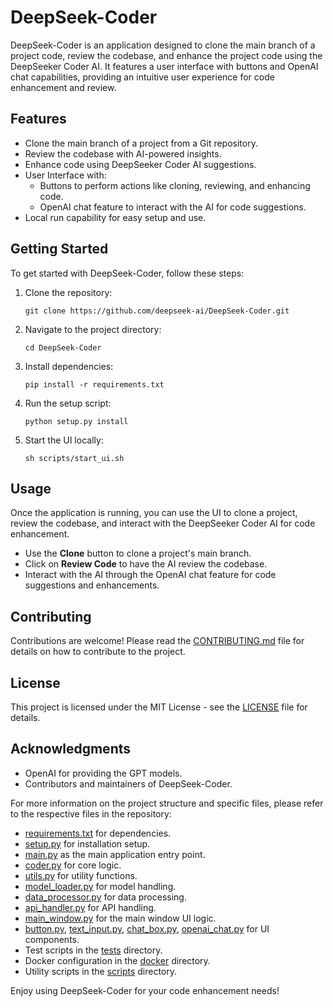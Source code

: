 # DeepSeek-Coder

DeepSeek-Coder is an application designed to clone the main branch of a project code, review the codebase, and enhance the project code using the DeepSeeker Coder AI. It features a user interface with buttons and OpenAI chat capabilities, providing an intuitive user experience for code enhancement and review.

## Features

- Clone the main branch of a project from a Git repository.
- Review the codebase with AI-powered insights.
- Enhance code using DeepSeeker Coder AI suggestions.
- User Interface with:
  - Buttons to perform actions like cloning, reviewing, and enhancing code.
  - OpenAI chat feature to interact with the AI for code suggestions.
- Local run capability for easy setup and use.

## Getting Started

To get started with DeepSeek-Coder, follow these steps:

1. Clone the repository:
   ```
   git clone https://github.com/deepseek-ai/DeepSeek-Coder.git
   ```
2. Navigate to the project directory:
   ```
   cd DeepSeek-Coder
   ```
3. Install dependencies:
   ```
   pip install -r requirements.txt
   ```
4. Run the setup script:
   ```
   python setup.py install
   ```
5. Start the UI locally:
   ```
   sh scripts/start_ui.sh
   ```

## Usage

Once the application is running, you can use the UI to clone a project, review the codebase, and interact with the DeepSeeker Coder AI for code enhancement.

- Use the **Clone** button to clone a project's main branch.
- Click on **Review Code** to have the AI review the codebase.
- Interact with the AI through the OpenAI chat feature for code suggestions and enhancements.

## Contributing

Contributions are welcome! Please read the [CONTRIBUTING.md](CONTRIBUTING.md) file for details on how to contribute to the project.

## License

This project is licensed under the MIT License - see the [LICENSE](LICENSE) file for details.

## Acknowledgments

- OpenAI for providing the GPT models.
- Contributors and maintainers of DeepSeek-Coder.

For more information on the project structure and specific files, please refer to the respective files in the repository:

- [requirements.txt](requirements.txt) for dependencies.
- [setup.py](setup.py) for installation setup.
- [main.py](deepseeker/main.py) as the main application entry point.
- [coder.py](deepseeker/coder.py) for core logic.
- [utils.py](deepseeker/utils.py) for utility functions.
- [model_loader.py](deepseeker/models/model_loader.py) for model handling.
- [data_processor.py](deepseeker/data/data_processor.py) for data processing.
- [api_handler.py](deepseeker/api/api_handler.py) for API handling.
- [main_window.py](ui/main_window.py) for the main window UI logic.
- [button.py](ui/components/button.py), [text_input.py](ui/components/text_input.py), [chat_box.py](ui/components/chat_box.py), [openai_chat.py](ui/components/openai_chat.py) for UI components.
- Test scripts in the [tests](tests) directory.
- Docker configuration in the [docker](docker) directory.
- Utility scripts in the [scripts](scripts) directory.

Enjoy using DeepSeek-Coder for your code enhancement needs!